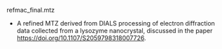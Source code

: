refmac_final.mtz
- A refined MTZ derived from DIALS processing of electron diffraction
  data collected from a lysozyme nanocrystal, discussed in the paper
  https://doi.org/10.1107/S2059798318007726.

